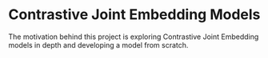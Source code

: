 # Contrastive Joint Embedding Models
The motivation behind this project is exploring Contrastive Joint Embedding models in depth and developing a model from scratch. 
